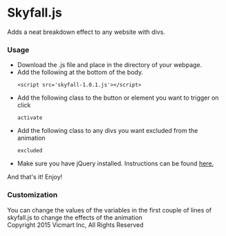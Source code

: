 <h1>Skyfall.js</h1>
Adds a neat breakdown effect to any website with divs.
<h3>Usage</h3>
<ul>
<li>Download the .js file and place in the directory of your webpage.</li>
<li>Add the following at the bottom of the body.<pre><code>&lt;script src='skyfall-1.0.1.js'>&lt;/script></code></pre></li>
<li>Add the following class to the button or element you want to trigger on click <pre><code>activate</code></pre></li>
<li>Add the following class to any divs you want excluded from the animation
<pre><code>excluded</code></pre></li>
<li>Make sure you have jQuery installed. Instructions can be found <a href="http://www.w3schools.com/jquery/jquery_get_started.asp">here.</a></li>
</ul>
And that's it! Enjoy!
<h3>Customization</h3>
You can change the values of the variables in the first couple of lines of skyfall.js to change the effects of the animation

<footer>Copyright 2015 Vicmart Inc, All Rights Reserved</footer>
